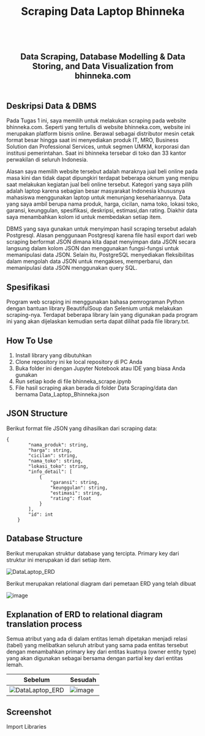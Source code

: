 <h1 align="center">
  <br>
  Scraping Data Laptop Bhinneka
  <br>
  <br>
</h1>

<h2 align="center">
  <br>
  Data Scraping, Database Modelling & Data Storing, and Data Visualization from bhinneka.com
  <br>
  <br>
</h2>

## Deskripsi Data & DBMS

Pada Tugas 1 ini, saya memilih untuk melakukan scraping pada website bhinneka.com. Seperti yang tertulis di website bhinneka.com, website ini merupakan platform bisnis online. Berawal sebagai distributor mesin cetak format besar hingga saat ini  menyediakan produk IT, MRO, Business Solution dan Professional Services, untuk segmen UMKM,  korporasi dan institusi pemerintahan. Saat ini bhinneka tersebar di toko dan 33 kantor perwakilan di seluruh Indonesia. 

Alasan saya memilih website tersebut adalah maraknya jual beli online pada masa kini dan tidak dapat dipungkiri terdapat beberapa oknum yang menipu saat melakukan kegiatan jual beli online tersebut. Kategori yang saya pilih adalah laptop karena sebagian besar masyarakat Indonesia khususnya mahasiswa menggunakan laptop untuk menunjang kesehariaannya. Data yang saya ambil berupa nama produk, harga, cicilan, nama toko, lokasi toko, garansi, keunggulan, spesifikasi, deskripsi, estimasi,dan rating. Diakhir data saya menambahkan kolom id untuk membedakan setiap item.

DBMS yang saya gunakan untuk menyimpan hasil scraping tersebut adalah Postgresql. Alasan penggunaan Postgresql karena file hasil export dari web scraping berformat JSON dimana kita dapat menyimpan data JSON secara langsung dalam kolom JSON dan menggunakan fungsi-fungsi untuk memanipulasi data JSON. Selain itu, PostgreSQL menyediakan fleksibilitas dalam mengolah data JSON untuk mengakses, memperbarui, dan memanipulasi data JSON menggunakan query SQL.

## Spesifikasi

Program web scraping ini menggunakan bahasa pemrograman Python dengan bantuan library BeautifulSoup dan Selenium untuk melakukan scraping-nya. Terdapat beberapa library lain yang digunakan pada program ini yang akan dijelaskan kemudian serta dapat dilihat pada file library.txt.

## How To Use

1. Install library yang dibutuhkan
2. Clone repository ini ke local repository di PC Anda
3. Buka folder ini dengan Jupyter Notebook atau IDE yang biasa Anda gunakan
4. Run setiap kode di file bhinneka_scrape.ipynb
5. File hasil scraping akan berada di folder Data Scraping/data dan bernama Data_Laptop_Bhinneka.json

## JSON Structure

Berikut format file JSON yang dihasilkan dari scraping data:

```
{
        "nama_produk": string,
        "harga": string,
        "cicilan": string,
        "nama_toko": string,
        "lokasi_toko": string,
        "info_detail": [
            {
                "garansi": string,
                "keunggulan": string,
                "estimasi": string,
                "rating": float
            }
        ],
        "id": int
    }
```

## Database Structure

Berikut merupakan struktur database yang tercipta. Primary key dari struktur ini merupakan id dari setiap item.

![DataLaptop_ERD](https://github.com/RazanPtr/Seleksi-2023-Tugas-1/assets/88721317/0be884e0-60cd-4cd3-bddc-6bed038b2d45)

Berikut merupakan relational diagram dari pemetaan ERD yang telah dibuat

![image](https://github.com/RazanPtr/Seleksi-2023-Tugas-1/assets/88721317/c756ca04-8b6d-4d06-b7cd-8d5c91b30492)

## Explanation of ERD to relational diagram translation process

Semua atribut yang ada di dalam entitas lemah dipetakan menjadi relasi (tabel) yang melibatkan seluruh atribut yang sama pada entitas tersebut dengan menambahkan primary key dari entitas kuatnya (owner entity type) yang akan digunakan sebagai bersama dengan partial key dari entitas lemah.

|Sebelum|Sesudah|
|-------|-------|
|![DataLaptop_ERD](https://github.com/RazanPtr/Seleksi-2023-Tugas-1/assets/88721317/4e6a8c23-7038-448a-9802-a1b88307d465)|![image](https://github.com/RazanPtr/Seleksi-2023-Tugas-1/assets/88721317/c756ca04-8b6d-4d06-b7cd-8d5c91b30492)|

## Screenshot

Import Libraries

